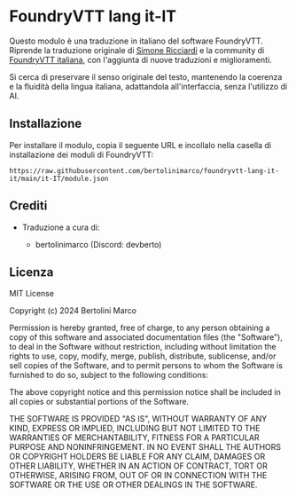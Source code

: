 # FoundryVTT lang it-IT

Questo modulo è una traduzione in italiano del software FoundryVTT.
Riprende la traduzione originale di [Simone Ricciardi](https://gitlab.com/riccisi/foundryvtt-lang-it-it) e la community di [FoundryVTT italiana](https://ptb.discord.com/channels/170995199584108546/1137106031978229871/1137114202708901908), con l'aggiunta di nuove traduzioni e miglioramenti.

Si cerca di preservare il senso originale del testo, mantenendo la coerenza e la fluidità della lingua italiana, adattandola all'interfaccia, senza l'utilizzo di AI.

## Installazione

Per installare il modulo, copia il seguente URL e incollalo nella casella di installazione dei moduli di FoundryVTT:

```text
https://raw.githubusercontent.com/bertolinimarco/foundryvtt-lang-it-it/main/it-IT/module.json
```

## Crediti

- Traduzione a cura di:

  - bertolinimarco (Discord: devberto)

## Licenza

MIT License

Copyright (c) 2024 Bertolini Marco

Permission is hereby granted, free of charge, to any person obtaining a copy
of this software and associated documentation files (the "Software"), to deal
in the Software without restriction, including without limitation the rights
to use, copy, modify, merge, publish, distribute, sublicense, and/or sell
copies of the Software, and to permit persons to whom the Software is
furnished to do so, subject to the following conditions:

The above copyright notice and this permission notice shall be included in all
copies or substantial portions of the Software.

THE SOFTWARE IS PROVIDED "AS IS", WITHOUT WARRANTY OF ANY KIND, EXPRESS OR
IMPLIED, INCLUDING BUT NOT LIMITED TO THE WARRANTIES OF MERCHANTABILITY,
FITNESS FOR A PARTICULAR PURPOSE AND NONINFRINGEMENT. IN NO EVENT SHALL THE
AUTHORS OR COPYRIGHT HOLDERS BE LIABLE FOR ANY CLAIM, DAMAGES OR OTHER
LIABILITY, WHETHER IN AN ACTION OF CONTRACT, TORT OR OTHERWISE, ARISING FROM,
OUT OF OR IN CONNECTION WITH THE SOFTWARE OR THE USE OR OTHER DEALINGS IN THE
SOFTWARE.
